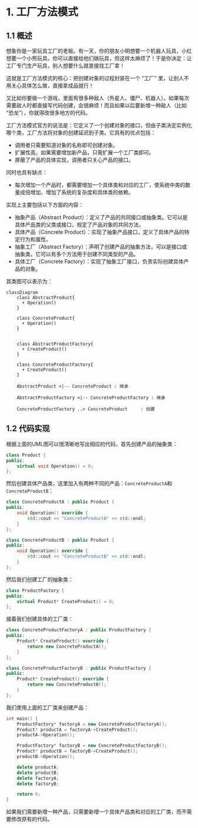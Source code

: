 # 1. 工厂方法模式

## 1.1 概述

想象你是一家玩具工厂的老板。有一天，你的朋友小明想要一个机器人玩具，小红想要一个小熊玩具。你可以直接给他们做玩具，但这样太麻烦了！于是你决定：让工厂专门生产玩具，别人想要什么就直接找工厂拿！

这就是工厂方法模式的核心：把创建对象的过程封装在一个 “工厂” 里，让别人不用关心具体怎么做，直接拿成品就行！

又比如你要做一个游戏，里面有很多种敌人（外星人、僵尸、机器人）。如果每次需要敌人时都直接写代码创建，会很麻烦！而且如果以后要新增一种敌人（比如 “恐龙”），你就得改很多地方的代码。

工厂方法模式官方的说法是：它定义了一个创建对象的接口，但由子类决定实例化哪个类，工厂方法将对象的创建延迟到子类。它具有的优点包括：

+ 调用者只需要知道对象的名称即可创建对象。
+ 扩展性高，如果需要增加新产品，只需扩展一个工厂类即可。
+ 屏蔽了产品的具体实现，调用者只关心产品的接口。

同时也具有缺点：
+ 每次增加一个产品时，都需要增加一个具体类和对应的工厂，使系统中类的数量成倍增加，增加了系统的复杂度和具体类的依赖。

实现上主要包括以下方面的内容：
+ 抽象产品（Abstract Product）：定义了产品的共同接口或抽象类。它可以是具体产品类的父类或接口，规定了产品对象的共同方法。
+ 具体产品（Concrete Product）：实现了抽象产品接口，定义了具体产品的特定行为和属性。
+ 抽象工厂（Abstract Factory）：声明了创建产品的抽象方法，可以是接口或抽象类。它可以有多个方法用于创建不同类型的产品。
+ 具体工厂（Concrete Factory）：实现了抽象工厂接口，负责实际创建具体产品的对象。

其类图可以表示为：

```mermaid
classDiagram
    class AbstractProduct{
      + Operation()
    }

    class ConcreteProduct{
      + Operation()
    }


    class AbstractProductFactory{
      + CreateProduct()
    }

    class ConcreteProductFactory{
      + CreateProduct()
    }

    AbstractProduct <|-- ConcreteProduct : 继承
    
    AbstractProductFactory <|-- ConcreteProductFactory : 继承

    ConcreteProductFactory ..> ConcreteProduct     : 创建
```

## 1.2 代码实现

根据上面的UML图可以很清晰地写出相应的代码，首先创建产品的抽象类：


```cpp
class Product {
public:
    virtual void Operation() = 0;
};
```

然后创建具体产品类，这里加入有两种不同的产品：`ConcreteProductA`和`ConcreteProductB`：


```cpp
class ConcreteProductA : public Product {
public:
    void Operation() override {
        std::cout << "ConcreteProductA" << std::endl;
    }
};

class ConcreteProductB : public Product {
public:
    void Operation() override {
        std::cout << "ConcreteProductB" << std::endl;
    }
};
```

然后我们创建工厂的抽象类：

```cpp
class ProductFactory {
public:
    virtual Product* CreateProduct() = 0;
};
```

接着我们创建具体的工厂类：

```cpp
class ConcreteProductFactoryA : public ProductFactory {
public:
    Product* CreateProduct() override {
        return new ConcreteProductA();
    }
};

class ConcreteProductFactoryB : public ProductFactory {
public:
    Product* CreateProduct() override {
        return new ConcreteProductB();
    }
};
```

我们使用上面的工厂类来创建产品：

```cpp
int main() {
    ProductFactory* factoryA = new ConcreteProductFactoryA();
    Product* productA = factoryA->CreateProduct();
    productA->Operation();

    ProductFactory* factoryB = new ConcreteProductFactoryB();
    Product* productB = factoryB->CreateProduct();
    productB->Operation();

    delete productA;
    delete productB;
    delete factoryA;
    delete factoryB;

    return 0;
}
```

如果我们需要新增一种产品，只需要新增一个具体产品类和对应的工厂类，而不需要修改原有的代码。





